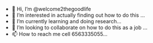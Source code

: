 - 👋 Hi, I’m @welcome2thegoodlife
- 👀 I’m interested in actually finding out how to do this ...
- 🌱 I’m currently learning and doing research...
- 💞️ I’m looking to collaborate on how to do this as a job ...
- 📫 How to reach me cell 6563335055...

<!---
welcome2thegoodlife/welcome2thegoodlife is a ✨ special ✨ repository because its `README.md` (this file) appears on your GitHub profile.
You can click the Preview link to take a look at your changes.
--->
